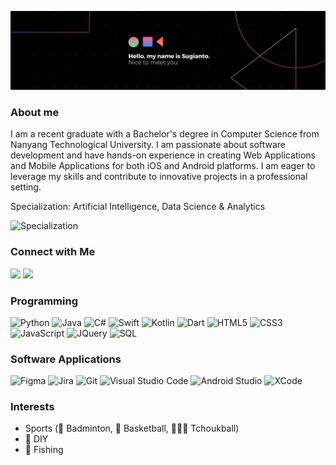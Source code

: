 ![Sugianto Banner](https://github.com/Sugiantoxyk/Sugiantoxyk/blob/main/assets/banner.png)

### About me

I am a recent graduate with a Bachelor's degree in Computer Science from Nanyang Technological University. I am passionate about software development and have hands-on experience in creating Web Applications and Mobile Applications for both iOS and Android platforms. I am eager to leverage my skills and contribute to innovative projects in a professional setting.

Specialization: Artificial Intelligence, Data Science & Analytics

<img alt="Specialization" src="https://github.com/Sugiantoxyk/Sugiantoxyk/blob/main/assets/specialization.gif" width="50%"/>

### Connect with Me

<a href="https://www.linkedin.com/in/sugianto-xin-29276bb3/"><img src="https://img.shields.io/badge/-Sugianto-0077B5?style=for-the-badge&logo=Linkedin&logoColor=white"/></a>
<a href="mailto:sugianto228@gmail.com"><img src="https://img.shields.io/badge/-sugianto228@gmail.com-D14836?style=for-the-badge&logo=Gmail&logoColor=white"/></a>

### Programming

![Python](https://img.shields.io/badge/Python-3776AB?style=for-the-badge&logo=python&logoColor=white)
![Java](https://img.shields.io/badge/Java-ED8B00?style=for-the-badge&logo=java&logoColor=white)
![C#](https://img.shields.io/badge/C%23-239120?style=for-the-badge&logo=c-sharp&logoColor=white)
![Swift](https://img.shields.io/badge/Swift-F05038?style=for-the-badge&logo=swift&logoColor=white)
![Kotlin](https://img.shields.io/badge/Kotlin-7F52FF?style=for-the-badge&logo=kotlin&logoColor=white)
![Dart](https://img.shields.io/badge/Dart-18212F?style=for-the-badge&logo=dart&logoColor=white)
![HTML5](https://img.shields.io/badge/HTML5-E34F26?style=for-the-badge&logo=html5&logoColor=white)
![CSS3](https://img.shields.io/badge/CSS3-1572B6?style=for-the-badge&logo=css3&logoColor=white)
![JavaScript](https://img.shields.io/badge/JavaScript-F7DF1E?style=for-the-badge&logo=javascript&logoColor=black)
![JQuery](https://img.shields.io/badge/JQuery-0669AD?style=for-the-badge&logo=JQuery&logoColor=white)
![SQL](https://img.shields.io/badge/SQL-3F6393?style=for-the-badge&logo=MySQL&logoColor=white)

### Software Applications

![Figma](https://img.shields.io/badge/Figma-8A38F5?style=for-the-badge&logo=Figma&logoColor=white)
![Jira](https://img.shields.io/badge/Jira-2480F8?style=for-the-badge&logo=Jira&logoColor=white)
![Git](https://img.shields.io/badge/Git-EA4E30?style=for-the-badge&logo=Git&logoColor=white)
![Visual Studio Code](https://img.shields.io/badge/Visual%20Studio%20Code-3AA4EC?style=for-the-badge&logo=visual-studio-code&logoColor=white)
![Android Studio](https://img.shields.io/badge/Android%20Studio-50AF55?style=for-the-badge&logo=android-studio&logoColor=white)
![XCode](https://img.shields.io/badge/XCode-176CE2?style=for-the-badge&logo=XCode&logoColor=white)

### Interests

- Sports (🏸 Badminton, 🏀 Basketball, 🤾🏻‍♂️ Tchoukball)
- 🎨 DIY
- 🎣 Fishing

<!--
**Sugiantoxyk/Sugiantoxyk** is a ✨ _special_ ✨ repository because its `README.md` (this file) appears on your GitHub profile.

Here are some ideas to get you started:

- 🔭 I’m currently working on ...
- 🌱 I’m currently learning ...
- 👯 I’m looking to collaborate on ...
- 🤔 I’m looking for help with ...
- 💬 Ask me about ...
- 📫 How to reach me: ...
- 😄 Pronouns: ...
- ⚡ Fun fact: ...
-->

